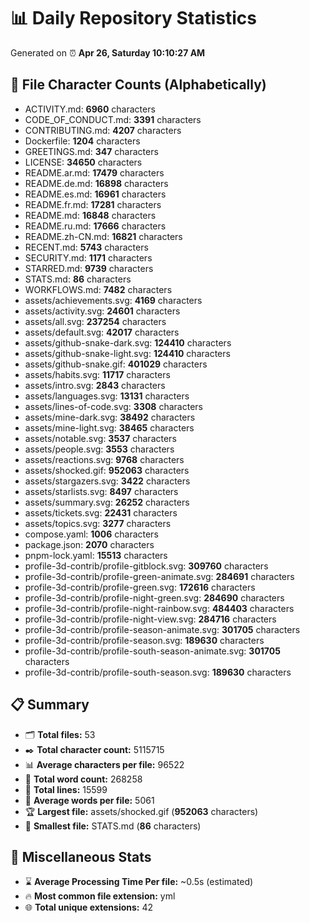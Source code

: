 # 📊 Daily Repository Statistics
Generated on ⏰ **Apr 26, Saturday 10:10:27 AM**

## 📂 File Character Counts (Alphabetically)
- ACTIVITY.md: **6960** characters
- CODE_OF_CONDUCT.md: **3391** characters
- CONTRIBUTING.md: **4207** characters
- Dockerfile: **1204** characters
- GREETINGS.md: **347** characters
- LICENSE: **34650** characters
- README.ar.md: **17479** characters
- README.de.md: **16898** characters
- README.es.md: **16961** characters
- README.fr.md: **17281** characters
- README.md: **16848** characters
- README.ru.md: **17666** characters
- README.zh-CN.md: **16821** characters
- RECENT.md: **5743** characters
- SECURITY.md: **1171** characters
- STARRED.md: **9739** characters
- STATS.md: **86** characters
- WORKFLOWS.md: **7482** characters
- assets/achievements.svg: **4169** characters
- assets/activity.svg: **24601** characters
- assets/all.svg: **237254** characters
- assets/default.svg: **42017** characters
- assets/github-snake-dark.svg: **124410** characters
- assets/github-snake-light.svg: **124410** characters
- assets/github-snake.gif: **401029** characters
- assets/habits.svg: **11717** characters
- assets/intro.svg: **2843** characters
- assets/languages.svg: **13131** characters
- assets/lines-of-code.svg: **3308** characters
- assets/mine-dark.svg: **38492** characters
- assets/mine-light.svg: **38465** characters
- assets/notable.svg: **3537** characters
- assets/people.svg: **3553** characters
- assets/reactions.svg: **9768** characters
- assets/shocked.gif: **952063** characters
- assets/stargazers.svg: **3422** characters
- assets/starlists.svg: **8497** characters
- assets/summary.svg: **26252** characters
- assets/tickets.svg: **22431** characters
- assets/topics.svg: **3277** characters
- compose.yaml: **1006** characters
- package.json: **2070** characters
- pnpm-lock.yaml: **15513** characters
- profile-3d-contrib/profile-gitblock.svg: **309760** characters
- profile-3d-contrib/profile-green-animate.svg: **284691** characters
- profile-3d-contrib/profile-green.svg: **172616** characters
- profile-3d-contrib/profile-night-green.svg: **284690** characters
- profile-3d-contrib/profile-night-rainbow.svg: **484403** characters
- profile-3d-contrib/profile-night-view.svg: **284716** characters
- profile-3d-contrib/profile-season-animate.svg: **301705** characters
- profile-3d-contrib/profile-season.svg: **189630** characters
- profile-3d-contrib/profile-south-season-animate.svg: **301705** characters
- profile-3d-contrib/profile-south-season.svg: **189630** characters

## 📋 Summary
- 🗂️ **Total files:** 53
- ✒️ **Total character count:** 5115715
- 📊 **Average characters per file:** 96522
- 📝 **Total word count:** 268258
- 🧾 **Total lines:** 15599
- 📐 **Average words per file:** 5061
- 🏆 **Largest file:** assets/shocked.gif (**952063** characters)
- 🥉 **Smallest file:** STATS.md (**86** characters)

## 🌟 Miscellaneous Stats
- ⌛ **Average Processing Time Per file:** ~0.5s (estimated)
- 🔥 **Most common file extension:** yml
- 🌐 **Total unique extensions:** 42
